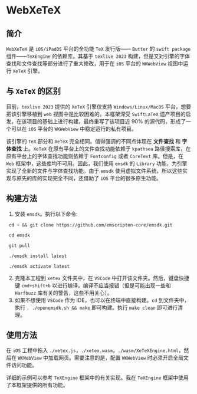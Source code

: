 # WebXeTeX

## 简介
`WebXeTeX` 是 `iOS/iPadOS` 平台的全功能 `TeX` 发行版—— `Butter` 的 `swift package` 组件——`TeXEngine` 的依赖库。其基于 `texlive 2023` 构建，但是又对引擎的字体查找和文件查找等部分进行了重大修改，用于在 `iOS` 平台的 `WKWebView` 视图中运行 `XeTeX` 引擎。

## 与 `XeTeX` 的区别
目前，`texlive 2023` 提供的 `XeTeX` 引擎仅支持 `Windows/Linux/MacOS` 平台，想要把该引擎移植到 `web` 视图中是比较困难的。本框架深受 `SwiftLaTeX` 遗产项目的启发，在该项目的基础上进行构建，最终重写了该项目近 90% 的源代码，形成了一个可以在 `iOS` 平台的 `WKWebView` 中稳定运行的私有项目。

该引擎的 `TeX` 部分和 `XeTeX` 完全相同。值得强调的不同点体现在 **文件查找** 和 **字体查找** 上。`XeTeX` 在原有平台上的文件查找功能依赖于 `kpathsea` 路径搜索库，在原有平台上的字体查找功能则依赖于 `Fontconfig` 或者 `CoreText` 库。但是，在 `Web` 框架中，这些库均不可用。因此，我们使用 `emsdk` 的 `Library` 功能，为引擎实现了全新的文件与字体查找功能。由于 `emsdk` 使用虚拟文件系统，所以这些实现与原先的库的实现完全不同，还借助了 `iOS` 平台的很多原生功能。

## 构建方法

1. 安装 `emsdk`。执行以下命令:
  
```
 cd ~ && git clone https://github.com/emscripten-core/emsdk.git
  
 cd emsdk

 git pull

 ./emsdk install latest

 ./emsdk activate latest
```
2. 克隆本工程到 `xetex` 文件夹中，在 `VSCode` 中打开该文件夹。然后，键盘快捷键 `cmd+shift+b` 以进行编译。编译不应当报错（但是可能出现一些和 `Harfbuzz` 库有关的警告，这些不用关心）。
3. 如果不想使用 `VSCode` 作为 IDE，也可以在终端中直接构建。`cd` 到文件夹中，执行 `. ./openemsdk.sh && make` 即可构建。执行 `make clean` 即可进行清理。


## 使用方法

在 `iOS` 工程中拖入 `./xetex.js`，`./xetex.wasm`，`./wasm/XeTeXEngine.html`，然后在 `WKWebView` 中加载网页。需要注意的是，配置 `WKWebView` 时必须开启全局文件访问功能。

详细的示例可以参考 `TeXEngine` 框架中的有关实现。我在 `TeXEngine` 框架中使用了本框架提供的所有功能。